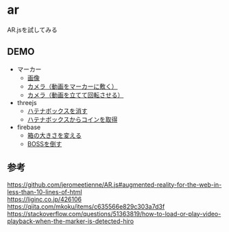 # ar
AR.jsを試してみる

## DEMO
* マーカー
  * [画像](https://yuki-sakaguchi.github.io/ar/image.html)
  * [カメラ（動画をマーカーに敷く）](https://yuki-sakaguchi.github.io/ar/marker_movie/index.html)  
  * [カメラ（動画を立てて回転させる）](https://yuki-sakaguchi.github.io/ar/marker_movie/movie.html)  
* threejs
  * [ハテナボックスを消す](https://yuki-sakaguchi.github.io/ar/threejs/hatena/index.html)  
  * [ハテナボックスからコインを取得](https://yuki-sakaguchi.github.io/ar/threejs/hatena2/index.html)  
* firebase
  * [箱の大きさを変える](https://yuki-sakaguchi.github.io/ar/firebase/scale/index.html)  
  * [BOSSを倒す](https://yuki-sakaguchi.github.io/ar/firebase/boss/index.html)  

## 参考
https://github.com/jeromeetienne/AR.js#augmented-reality-for-the-web-in-less-than-10-lines-of-html   
https://liginc.co.jp/426106   
https://qiita.com/mkoku/items/c635566e829c303a7d3f  
https://stackoverflow.com/questions/51363819/how-to-load-or-play-video-playback-when-the-marker-is-detected-hiro
